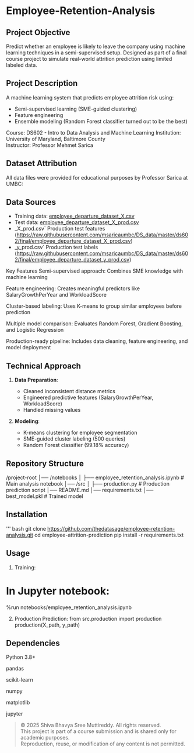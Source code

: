 # Employee-Retention-Analysis

## Project Objective
Predict whether an employee is likely to leave the company using machine learning techniques in a semi-supervised setup. Designed as part of a final course project to simulate real-world attrition prediction using limited labeled data.


## Project Description
A machine learning system that predicts employee attrition risk using:
- Semi-supervised learning (SME-guided clustering)
- Feature engineering
- Ensemble modeling (Random Forest classifier turned out to be the best)

Course: DS602 - Intro to Data Analysis and Machine Learning 
Institution: University of Maryland, Baltimore County  
Instructor: Professor Mehmet Sarica

## Dataset Attribution
All data files were provided for educational purposes by Professor Sarica at UMBC:

## Data Sources
- Training data: [employee_departure_dataset_X.csv](https://raw.githubusercontent.com/msaricaumbc/DS_data/master/ds602/final/employee_departure_dataset_X.csv)
- Test data: [employee_departure_dataset_X_prod.csv](https://raw.githubusercontent.com/msaricaumbc/DS_data/master/ds602/final/employee_departure_dataset_X_prod.csv)
- _X_prod.csv`  Production test features (https://raw.githubusercontent.com/msaricaumbc/DS_data/master/ds602/final/employee_departure_dataset_X_prod.csv) 
- _y_prod.csv`  Production test labels  (https://raw.githubusercontent.com/msaricaumbc/DS_data/master/ds602/final/employee_departure_dataset_y_prod.csv)

Key Features
Semi-supervised approach: Combines SME knowledge with machine learning

Feature engineering: Creates meaningful predictors like SalaryGrowthPerYear and WorkloadScore

Cluster-based labeling: Uses K-means to group similar employees before prediction

Multiple model comparison: Evaluates Random Forest, Gradient Boosting, and Logistic Regression

Production-ready pipeline: Includes data cleaning, feature engineering, and model deployment

## Technical Approach
1. **Data Preparation**:
   - Cleaned inconsistent distance metrics
   - Engineered predictive features (SalaryGrowthPerYear, WorkloadScore)
   - Handled missing values

2. **Modeling**:
   - K-means clustering for employee segmentation
   - SME-guided cluster labeling (500 queries)
   - Random Forest classifier (99.18% accuracy)

## Repository Structure
/project-root
│── /notebooks
│ ├── employee_retention_analysis.ipynb # Main analysis notebook
│── /src
│ ├── production.py # Production prediction script
│── README.md
│── requirements.txt
│── best_model.pkl # Trained model


## Installation
''' bash
git clone https://github.com/thedatasage/employee-retention-analysis.git
cd employee-attrition-prediction
pip install -r requirements.txt

## Usage
1. Training:
# In Jupyter notebook:
%run notebooks/employee_retention_analysis.ipynb

2. Production Prediction:
from src.production import production
production(X_path, y_path)  

## Dependencies
Python 3.8+

pandas

scikit-learn

numpy

matplotlib

jupyter

> © 2025 Shiva Bhavya Sree Muttireddy. All rights reserved.  
> This project is part of a course submission and is shared only for academic purposes.  
> Reproduction, reuse, or modification of any content is not permitted.

